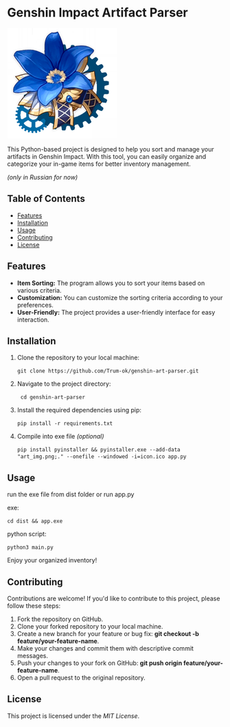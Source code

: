 # Genshin Impact Artifact Parser

![logo](Art_img.png)

This Python-based project is designed to help you sort and manage your artifacts in Genshin Impact. With this tool, you
can easily organize and categorize your in-game items for better inventory management.

*(only in Russian for now)*

## Table of Contents

- [Features](#features)
- [Installation](#installation)
- [Usage](#usage)
- [Contributing](#contributing)
- [License](#license)

## Features

- **Item Sorting:** The program allows you to sort your items based on various criteria.
- **Customization:** You can customize the sorting criteria according to your preferences.
- **User-Friendly:** The project provides a user-friendly interface for easy interaction.

## Installation

1. Clone the repository to your local machine:

   ```shell
   git clone https://github.com/Trum-ok/genshin-art-parser.git

2. Navigate to the project directory:

   ```shell
    cd genshin-art-parser

3. Install the required dependencies using pip:

    ```shell
    pip install -r requirements.txt
    ```

4. Compile into exe file *(optional)*
   ```shell
   pip install pyinstaller && pyinstaller.exe --add-data "art_img.png;." --onefile --windowed -i=icon.ico app.py
   ```
   
## Usage

run the exe file from dist folder or run app.py

exe:
   ```shell
   cd dist && app.exe
   ```

python script:
   ```shell
   python3 main.py
   ```

Enjoy your organized inventory!

## Contributing

Contributions are welcome! If you'd like to contribute to this project, please follow these steps:

1. Fork the repository on GitHub.
2. Clone your forked repository to your local machine.
3. Create a new branch for your feature or bug fix: **git checkout -b feature/your-feature-name**.
4. Make your changes and commit them with descriptive commit messages.
5. Push your changes to your fork on GitHub: **git push origin feature/your-feature-name**.
6. Open a pull request to the original repository.

## License

This project is licensed under the _MIT License_.